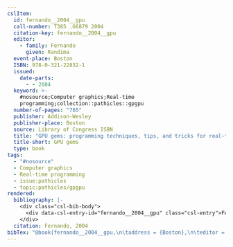 ```yaml
---
cslItem:
  id: fernando__2004__gpu
  call-number: T385 .G6879 2004
  citation-key: fernando__2004__gpu
  editor:
    - family: Fernando
      given: Randima
  event-place: Boston
  ISBN: 978-0-321-22832-1
  issued:
    date-parts:
      - - 2004
  keyword: >-
    #nosource;Computer graphics;Real-time
    programming;collection::pathicles::gpgpu
  number-of-pages: "765"
  publisher: Addison-Wesley
  publisher-place: Boston
  source: Library of Congress ISBN
  title: "GPU gems: programming techniques, tips, and tricks for real-time graphics"
  title-short: GPU gems
  type: book
tags:
  - "#nosource"
  - Computer graphics
  - Real-time programming
  - issue:pathicles
  - topic:pathicles/gpgpu
rendered:
  bibliography: |-
    <div class="csl-bib-body">
      <div data-csl-entry-id="fernando__2004__gpu" class="csl-entry">Fernando, R. ed. (2004) <i>GPU gems: programming techniques, tips, and tricks for real-time graphics</i>. Boston: Addison-Wesley.</div>
    </div>
  citation: Fernando, 2004
bibTex: "@book{fernando__2004__gpu,\n\taddress = {Boston},\n\teditor = {Fernando, Randima},\n\tyear = {2004},\n\tpublisher = {Addison-Wesley},\n\ttitle = {GPU gems: programming techniques, tips, and tricks for real-time graphics},\n}\n\n"
---
```

